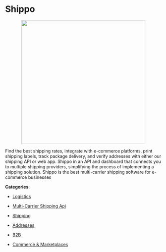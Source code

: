 # Shippo
<p align="center">
    <img width="400" src="https://raw.githubusercontent.com/apis-list/apis-list/apis/shippo/logo_256x256.png" />
</p>

Find the best shipping rates, integrate with e-commerce platforms, print shipping labels, track package delivery, and verify addresses with either our shipping API or web app. Shippo in an API and dashboard that connects you to multiple shipping providers, simplifying the process of implementing a shipping solution.  Shippo is the best multi-carrier shipping software for e-commerce businesses



**Categories**:

- [Logistics](https://github.com/apis-list/apis-list#logistics)

- [Multi-Carrier Shipping Api](https://github.com/apis-list/apis-list#multi-carrier-shipping-api)

- [Shipping](https://github.com/apis-list/apis-list#shipping)

- [Addresses](https://github.com/apis-list/apis-list#addresses)

- [B2B](https://github.com/apis-list/apis-list#b2b)

- [Commerce & Marketplaces](https://github.com/apis-list/apis-list#commerce-and-marketplaces)



